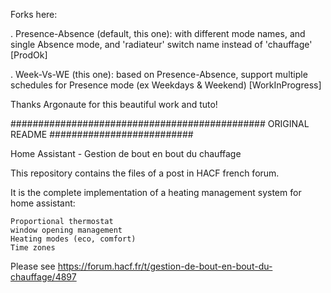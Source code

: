 Forks here:

. Presence-Absence (default, this one): with different mode names, and single Absence mode, and 'radiateur' switch name instead of 'chauffage' [ProdOk]

. Week-Vs-WE (this one): based on Presence-Absence, support multiple schedules for Presence mode (ex Weekdays & Weekend) [WorkInProgress]

Thanks Argonaute for this beautiful work and tuto!

############################################## ORIGINAL README ##########################

Home Assistant - Gestion de bout en bout du chauffage

This repository contains the files of a post in HACF french forum.

It is the complete implementation of a heating management system for home assistant:

    Proportional thermostat
    window opening management
    Heating modes (eco, comfort)
    Time zones

Please see https://forum.hacf.fr/t/gestion-de-bout-en-bout-du-chauffage/4897

